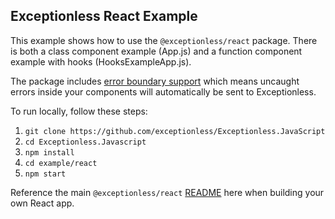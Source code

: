 ##  Exceptionless React Example

This example shows how to use the `@exceptionless/react` package. There is both a class component example (App.js) and a function component example with hooks (HooksExampleApp.js). 

The package includes [error boundary support](https://reactjs.org/docs/error-boundaries.html) which means uncaught errors inside your components will automatically be sent to Exceptionless. 

To run locally, follow these steps: 

1. `git clone https://github.com/exceptionless/Exceptionless.JavaScript` 
2. `cd Exceptionless.Javascript`
3. `npm install` 
4. `cd example/react`
5. `npm start` 

Reference the main `@exceptionless/react` [README](../../packages/react/README.md) here when building your own React app. 
